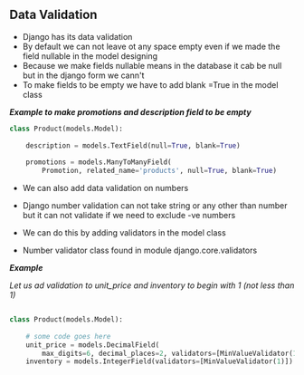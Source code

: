 ## Data Validation

- Django has its data validation
- By default we can not leave ot any space empty even if we made the field nullable in the model designing
- Because we make fields nullable means in the database it cab be null but in the django form we cann't 
- To make fields to be empty we have to add blank =True in the model class

___Example to make promotions and description field to be empty___

```python
class Product(models.Model):
   
    description = models.TextField(null=True, blank=True)
 
    promotions = models.ManyToManyField(
        Promotion, related_name='products', null=True, blank=True)
```

- We can also add data validation on numbers
- Django number validation can not take string or any other than number but it can not validate if we need to exclude -ve numbers

- We can do this by adding validators in the model class 
- Number validator class found in module django.core.validators

___Example___

_Let us ad validation to unit_price and inventory to begin with 1 (not less than 1)_

```python

class Product(models.Model):
   
    # some code goes here
    unit_price = models.DecimalField(
        max_digits=6, decimal_places=2, validators=[MinValueValidator(1)])
    inventory = models.IntegerField(validators=[MinValueValidator(1)])
```

